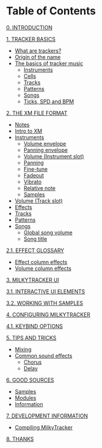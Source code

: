 # Table of Contents

[0. INTRODUCTION](./docs/intro.md)

[1. TRACKER BASICS](./docs/basics.md)
- [What are trackers?](./docs/basics.md#what-are-trackers)
- [Origin of the name](./docs/basics.md#origin-of-the-name)
- [The basics of tracker music](./docs/basics.md#the-basics-of-tracker-music)
	- [Instruments](./docs/basics.md#instruments)
	- [Cells](./docs/basics.md#cells)
	- [Tracks](./docs/basics.md#tracks)
	- [Patterns](./docs/basics.md#patterns)
	- [Songs](./docs/basics.md#songs)
	- [Ticks, SPD and BPM](./docs/basics.md#ticks-spd-and-bpm)

[2. THE XM FILE FORMAT](./docs/xm.md)
- [Notes](./docs/xm.md/#notes)
- [Intro to XM](./docs/xm.md#intro-to-xm)
- [Instruments](./docs/xm.md#instruments)
	- [Volume envelope](./docs/xm.md#volume-envelope)
	- [Panning envelope](./docs/xm.md#panning-envelope)
	- [Volume (Instrument slot)](./docs/xm.md#volume-instrument-slot)
	- [Panning](./docs/xm.md#panning)
	- [Fine-tune](./docs/xm.md#fine-tune)
	- [Fadeout](./docs/xm.md#fadeout)
	- [Vibrato](./docs/xm.md#vibrato)
	- [Relative note](./docs/xm.md#relative-note)
	- [Samples](./docs/xm.md#samples)
- [Volume (Track slot)](./docs/xm.md#volume-track-slot)
- [Effects](./docs/xm.md#effects)
- [Tracks](./docs/xm.md#tracks)
- [Patterns](./docs/xm.md#patterns)
- [Songs](./docs/xm.md#songs)
	- [Global song volume](./docs/xm.md#global-song-volume)
	- [Song title](./docs/xm.md#song-title)

[2.1. EFFECT GLOSSARY](./docs/fx.md)
- [Effect column effects](./docs/fx.md#effect-column-effects)
- [Volume column effects](./docs/fx.md#volume-column-effects)

[3. MILKYTRACKER UI](./docs/ui.md)

[3.1. INTERACTIVE UI ELEMENTS](./docs/elems.md)

[3.2. WORKING WITH SAMPLES](./docs/samples.md)

[4. CONFIGURING MILKYTRACKER](./docs/config.md)

[4.1. KEYBIND OPTIONS](./docs/keybind.md)

[5. TIPS AND TRICKS]()
- [Mixing]()
- [Common sound effects]()
	- [Chorus]()
	- [Delay]()

[6. GOOD SOURCES]()
- [Samples]()
- [Modules]()
- [Information]()

[7. DEVELOPMENT INFORMATION]()
- [Compiling MilkyTracker]()

[8. THANKS](./docs/thanks.md)
